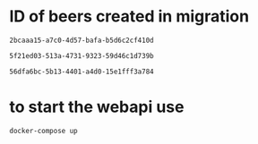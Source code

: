 # ID of beers created in migration

```2bcaaa15-a7c0-4d57-bafa-b5d6c2cf410d```

```5f21ed03-513a-4731-9323-59d46c1d739b```

```56dfa6bc-5b13-4401-a4d0-15e1fff3a784```

# to start the webapi use

```docker-compose up```